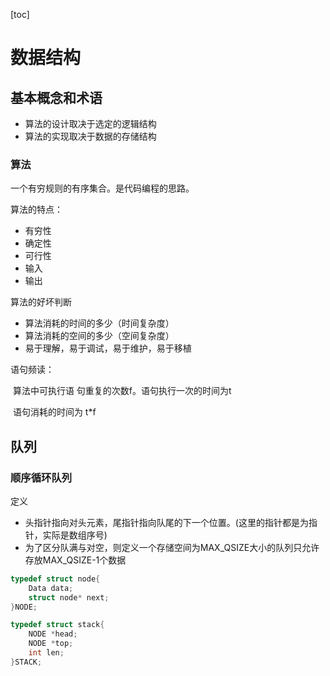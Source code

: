 [toc]

# 数据结构

## 基本概念和术语



-   算法的设计取决于选定的逻辑结构
-   算法的实现取决于数据的存储结构



### 算法

一个有穷规则的有序集合。是代码编程的思路。

算法的特点：

-   有穷性
-   确定性
-   可行性
-   输入
-   输出

算法的好坏判断

-   算法消耗的时间的多少（时间复杂度）
-   算法消耗的空间的多少（空间复杂度）
-   易于理解，易于调试，易于维护，易于移植

语句频读：

​	算法中可执行语  句重复的次数f。语句执行一次的时间为t

​	语句消耗的时间为 t*f






## 队列

### 顺序循环队列

定义 
- 头指针指向对头元素，尾指针指向队尾的下一个位置。(这里的指针都是为指针，实际是数组序号)
- 为了区分队满与对空，则定义一个存储空间为MAX_QSIZE大小的队列只允许存放MAX_QSIZE-1个数据

```c
typedef struct node{
    Data data;
    struct node* next;
}NODE;

typedef struct stack{
    NODE *head;
    NODE *top;
    int len;
}STACK;

```

